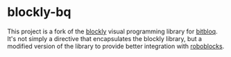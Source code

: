 blockly-bq
==========

This project is a fork of the [blockly](https://developers.google.com/blockly) visual programming library for [bitbloq](http://bitbloq.bq.com). It's not simply a directive that encapsulates the blockly library, but a modified version of the library to provide better integration with [roboblocks](https://github.com/bq/roboblocks).

